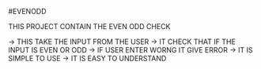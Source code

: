 #EVENODD


THIS PROJECT CONTAIN THE EVEN ODD CHECK 

-> THIS TAKE THE INPUT FROM THE USER
-> IT CHECK THAT IF THE INPUT IS EVEN OR ODD
-> IF USER ENTER WORNG IT GIVE ERROR
-> IT IS SIMPLE TO USE
-> IT IS EASY TO UNDERSTAND
 
 